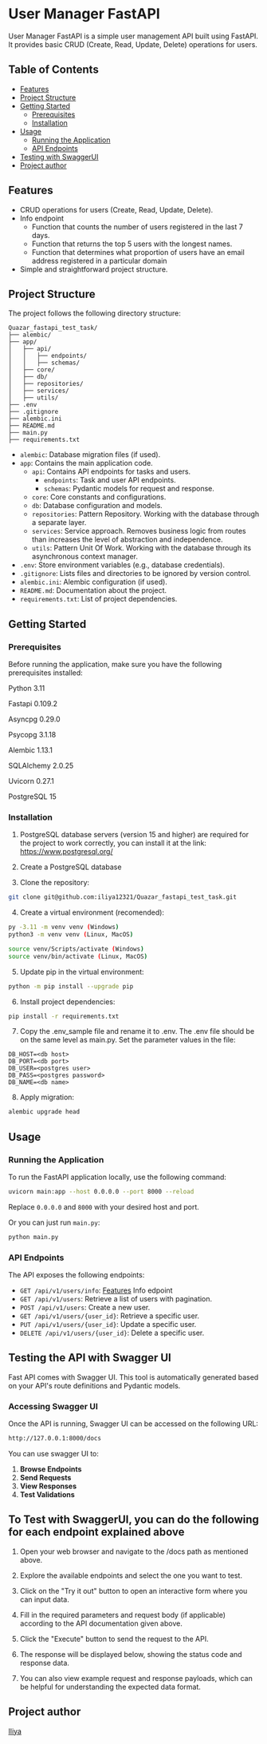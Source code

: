 # User Manager FastAPI

User Manager FastAPI is a simple user management API built using FastAPI.
It provides basic CRUD (Create, Read, Update, Delete) operations for users.

## Table of Contents

- [Features](#features)
- [Project Structure](#project-structure)
- [Getting Started](#getting-started)
  - [Prerequisites](#prerequisites)
  - [Installation](#installation)
- [Usage](#usage)
  - [Running the Application](#running-the-application)
  - [API Endpoints](#api-endpoints)
- [Testing with SwaggerUI](#testing-the-api-with-swagger-ui)
- [Project author](#project-author)

## Features

- CRUD operations for users (Create, Read, Update, Delete).
- Info endpoint
  - Function that counts the number of users registered in the last 7 days.
  - Function that returns the top 5 users with the longest names.
  - Function that determines what proportion of users have an email address registered in a particular domain
- Simple and straightforward project structure.

## Project Structure

The project follows the following directory structure:

```text
Quazar_fastapi_test_task/
├── alembic/
├── app/
│   ├── api/
│   │   ├── endpoints/
│   │   ├── schemas/
│   ├── core/
│   ├── db/
│   ├── repositories/
│   ├── services/
│   ├── utils/
├── .env
├── .gitignore
├── alembic.ini
├── README.md
├── main.py
├── requirements.txt
```

- `alembic`: Database migration files (if used).
- `app`: Contains the main application code.
  - `api`: Contains API endpoints for tasks and users.
    - `endpoints`: Task and user API endpoints.
    - `schemas`: Pydantic models for request and response.
  - `core`: Core constants and configurations.
  - `db`: Database configuration and models.
  - `repositories`: Pattern Repository. Working with the database through a separate layer.
  - `services`: Service approach. Removes business logic from routes than increases the level of abstraction and independence.
  - `utils`: Pattern Unit Of Work. Working with the database through its asynchronous context manager.
- `.env`: Store environment variables (e.g., database credentials).
- `.gitignore`: Lists files and directories to be ignored by version control.
- `alembic.ini`: Alembic configuration (if used).
- `README.md`: Documentation about the project.
- `requirements.txt`: List of project dependencies.

## Getting Started

### Prerequisites

Before running the application, make sure you have the following prerequisites installed:

Python 3.11

Fastapi 0.109.2

Asyncpg 0.29.0

Psycopg 3.1.18

Alembic 1.13.1

SQLAlchemy 2.0.25

Uvicorn 0.27.1

PostgreSQL 15

### Installation

1. PostgreSQL database servers (version 15 and higher) are required for the project to work correctly,
you can install it at the link: <https://www.postgresql.org/>

2. Create a PostgreSQL database

3. Clone the repository:

```bash
git clone git@github.com:iliya12321/Quazar_fastapi_test_task.git
```

4. Create a virtual environment (recomended):

```bash
py -3.11 -m venv venv (Windows)
python3 -m venv venv (Linux, MacOS)

source venv/Scripts/activate (Windows)
source venv/bin/activate (Linux, MacOS)
```

5. Update pip in the virtual environment:

```bash
python -m pip install --upgrade pip
```

6. Install project dependencies:

```bash
pip install -r requirements.txt
```

7. Copy the .env_sample file and rename it to .env. The .env file should be on the same level as main.py. Set the parameter values in the file:

```text
DB_HOST=<db host>
DB_PORT=<db port>
DB_USER=<postgres user>
DB_PASS=<postgres password>
DB_NAME=<db name>
```

8. Apply migration:

```bash
alembic upgrade head
```

## Usage

### Running the Application

To run the FastAPI application locally, use the following command:

```bash
uvicorn main:app --host 0.0.0.0 --port 8000 --reload
```

Replace `0.0.0.0` and `8000` with your desired host and port.

Or you can just run `main.py`:

```bash
python main.py
```

### API Endpoints

The API exposes the following endpoints:

- `GET /api/v1/users/info`: [Features](#features) Info edpoint
- `GET /api/v1/users`: Retrieve a list of users with pagination.
- `POST /api/v1/users`: Create a new user.
- `GET /api/v1/users/{user_id}`: Retrieve a specific user.
- `PUT /api/v1/users/{user_id}`: Update a specific user.
- `DELETE /api/v1/users/{user_id}`: Delete a specific user.

## Testing the API with Swagger UI

Fast API comes with Swagger UI. This tool is automatically generated based on your API's route definitions and Pydantic models.

### Accessing Swagger UI

Once the API is running, Swagger UI can be accessed on the following URL:

```bash
http://127.0.0.1:8000/docs
```

You can use swagger UI to:

1. **Browse Endpoints**
2. **Send Requests**
3. **View Responses**
4. **Test Validations**

## To Test with SwaggerUI, you can do the following for each endpoint explained above

1. Open your web browser and navigate to the /docs path as mentioned above.

2. Explore the available endpoints and select the one you want to test.

3. Click on the "Try it out" button to open an interactive form where you can input data.

4. Fill in the required parameters and request body (if applicable) according to the API documentation given above.

5. Click the "Execute" button to send the request to the API.

6. The response will be displayed below, showing the status code and response data.

7. You can also view example request and response payloads, which can be helpful for understanding the expected data format.

## Project author

[Iliya](https://github.com/iliya12321)
